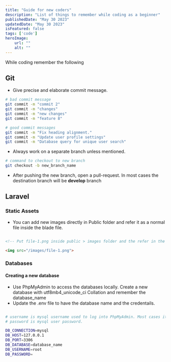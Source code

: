 ```yaml
---
title: "Guide for new coders"
description: "List of things to remember while coding as a beginner"
publishedDate: "May 30 2023"
updatedDate: "May 30 2023"
isFeatured: false
tags: ['code']
heroImage:
    url: ""
    alt: ""
---
```


While coding remember the following

## Git

- Give precise and elaborate commit message.

```bash
# bad commit message
git commit -m "commit 2"
git commit -m "changes"
git commit -m "new changes"
git commit -m "feature 8"

# good commit messages
git commit -m "Fix heading alignment."
git commit -m "Update user profile settings"
git commit -m "Database query for unique user search"
```

- Always work on a separate branch unless mentioned.

```bash
# command to checkout to new branch
git checkout -b new_branch_name
```

- After pushing the new branch, open a pull-request. In most cases the destination branch will be **develop** branch

## Laravel

### Static Assets

- You can add new images directly in Public folder and refer it as a normal file inside the blade file. 

```html

<!-- Put file-1.png inside public > images folder and the refer in the Laravel as below -->

<img src="/images/file-1.png">
```

### Databases

#### Creating a new database

- Use PhpMyAdmin to access the databases locally. Create a new database with utf8mb4_unicode_ci Collation and remember the database_name
- Update the .env file to have the database name and the credentails. 

```bash

# username is mysql username used to log into PhpMyAdmin. Most cases it is root.
# password is mysql user password.

DB_CONNECTION=mysql
DB_HOST=127.0.0.1
DB_PORT=3306
DB_DATABASE=database_name
DB_USERNAME=root
DB_PASSWORD=
```